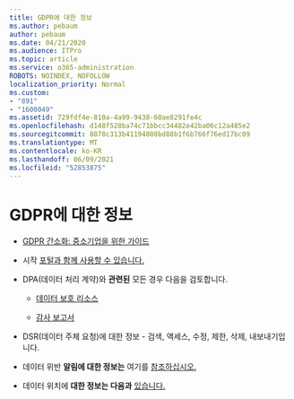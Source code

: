 ```yaml
---
title: GDPR에 대한 정보
ms.author: pebaum
author: pebaum
ms.date: 04/21/2020
ms.audience: ITPro
ms.topic: article
ms.service: o365-administration
ROBOTS: NOINDEX, NOFOLLOW
localization_priority: Normal
ms.custom:
- "891"
- "1600049"
ms.assetid: 729fdf4e-810a-4a99-9438-60ae8291fe4c
ms.openlocfilehash: d148f528ba74c71bbcc34482e42ba06c12a485e2
ms.sourcegitcommit: 8878c313b41194808bd88b1f6b766f76ed17bc09
ms.translationtype: MT
ms.contentlocale: ko-KR
ms.lasthandoff: 06/09/2021
ms.locfileid: "52853875"
---
```

# <a name="information-about-gdpr"></a>GDPR에 대한 정보

- [GDPR 간소화: 중소기업을 위한 가이드](/microsoft-365/admin/security-and-compliance/gdpr-compliance)

- 시작 [포털과 함께 사용할 수 있습니다.](https://servicetrust.microsoft.com/ViewPage/GDPRGetStarted)

- DPA(데이터 처리 계약)와 **관련된** 모든 경우 다음을 검토합니다.

  - [데이터 보호 리소스](https://servicetrust.microsoft.com/ViewPage/TrustDocuments)

  - [감사 보고서](https://servicetrust.microsoft.com/ViewPage/MSComplianceGuide)

- DSR(데이터 주체 요청)에 대한 정보 - 검색, 액세스, 수정, 제한, 삭제,  내보내기입니다. [](/microsoft-365/compliance/gdpr-dsr-office365)

- 데이터 위반 **알림에 대한 정보는** 여기를 [참조하십시오.](https://servicetrust.microsoft.com/ViewPage/GDPRBreach)

- 데이터 위치에 **대한 정보는 다음과** [있습니다.](https://products.office.com/where-is-your-data-located?ms.officeurl=datamaps&amp;geo=All#All)
